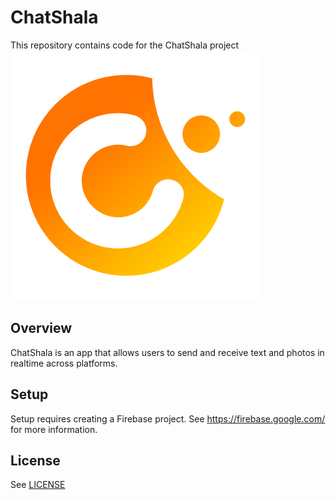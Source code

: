 # ChatShala

This repository contains code for the ChatShala project 
![alt text](https://github.com/de-crypto/ChatShala/blob/master/src/main/res/drawable/clogo.png)

## Overview

ChatShala is an app that allows users to send and receive text and photos in realtime across platforms.

## Setup

Setup requires creating a Firebase project. See https://firebase.google.com/ for more information.

## License
See [LICENSE](LICENSE)

